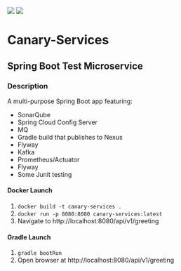 ![](https://github.com/Lylio/image-repo/blob/master/logos/spring-boot.png?raw=true)
![](https://github.com/Lylio/image-repo/blob/master/logos/canary.png?raw=true)
# Canary-Services
## Spring Boot Test Microservice

### Description
A multi-purpose Spring Boot app featuring:

- SonarQube
- Spring Cloud Config Server
- MQ
- Gradle build that publishes to Nexus
- Flyway
- Kafka
- Prometheus/Actuator
- Flyway
- Some Junit testing

#### Docker Launch
1. `docker build -t canary-services .`
2. `docker run -p 8080:8080 canary-services:latest`
3. Navigate to http://localhost:8080/api/v1/greeting

#### Gradle Launch
1. `gradle bootRun`
2. Open browser at http://localhost:8080/api/v1/greeting